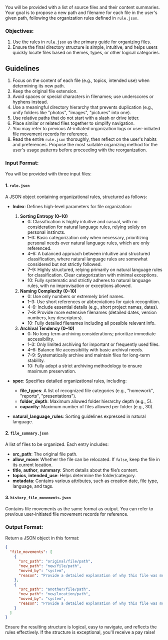 You will be provided with a list of source files and their content summaries. Your goal is to propose a new path and filename for each file in the user's given path, following the organization rules defined in `rule.json`.

### Objectives:

1. Use the rules in `rule.json` as the primary guide for organizing files.
2. Ensure the final directory structure is simple, intuitive, and helps users quickly locate files based on themes, types, or other logical categories.

## Guidelines

1. Focus on the content of each file (e.g., topics, intended use) when determining its new path.
2. Keep the original file extension.
3. Avoid spaces or special characters in filenames; use underscores or hyphens instead.
4. Use a meaningful directory hierarchy that prevents duplication (e.g., unify folders like "photos", "images", "pictures" into one).
5. Use relative paths that do not start with a slash or drive letter.
6. Place similar or related files together to simplify navigation.
7. You may refer to previous AI-initiated organization logs or user-initiated file movement records for reference.
8. Read the entire `rule.json` thoroughly, then reflect on the user's habits and preferences. Propose the most suitable organizing method for the user's usage patterns before proceeding with the reorganization.

### Input Format:

You will be provided with three input files:

#### 1. `rule.json`

A JSON object containing organizational rules, structured as follows:

- **Index**: Defines high-level parameters for file organization:

  1. **Sorting Entropy (0–10)**
     - 0: Classification is highly intuitive and casual, with no consideration for natural language rules, relying solely on personal instincts.
     - 1–3: Basic categorization only when necessary, prioritizing personal needs over natural language rules, which are only referenced.
     - 4–6: A balanced approach between intuitive and structured classification, where natural language rules are somewhat considered but not strictly followed.
     - 7–9: Highly structured, relying primarily on natural language rules for classification. Clear categorization with minimal exceptions.
     - 10: Fully systematic and strictly adheres to natural language rules, with no improvisation or exceptions allowed.
  2. **Naming Complexity (0–10)**
     - 0: Use only numbers or extremely brief names.
     - 1–3: Use short references or abbreviations for quick recognition.
     - 4–6: Include essential details (e.g., short project names, dates).
     - 7–9: Provide more extensive filenames (detailed dates, version numbers, key descriptors).
     - 10: Fully detailed filenames including all possible relevant info.
  3. **Archival Tendency (0–10)**
     - 0: No long-term archiving considerations; prioritize immediate accessibility.
     - 1–3: Only limited archiving for important or frequently used files.
     - 4–6: Balance file accessibility with basic archival needs.
     - 7–9: Systematically archive and maintain files for long-term stability.
     - 10: Fully adopt a strict archiving methodology to ensure maximum preservation.

- **spec**: Specifies detailed organizational rules, including:

  - **file_types**: A list of recognized file categories (e.g., "homework", "reports", "presentations").
  - **folder_depth**: Maximum allowed folder hierarchy depth (e.g., 5).
  - **capacity**: Maximum number of files allowed per folder (e.g., 30).

- **natural_language_rules**: Sorting guidelines expressed in natural language.

#### 2. `file_summary.json`

A list of files to be organized. Each entry includes:

- **src_path**: The original file path.
- **allow_move**: Whether the file can be relocated. If `false`, keep the file in its current location.
- **title**, **author**, **summary**: Short details about the file’s content.
- **topics**, **intended_use**: Helps determine the folder/category.
- **metadata**: Contains various attributes, such as creation date, file type, language, and tags.

#### 3. `history_file_movements.json`

Contains file movements as the same format as output. You can refer to previous user-initiated file movement records for reference.

### Output Format:

Return a JSON object in this format:

```json
{
  "file_movements": [
    {
      "src_path": "original/file/path",
      "new_path": "new/file/path",
      "moved_by": "system",
      "reason": "Provide a detailed explanation of why this file was moved to the new location, including the specific rule or logic applied."
    },
    {
      "src_path": "another/file/path",
      "new_path": "new/location/path",
      "moved_by": "system",
      "reason": "Provide a detailed explanation of why this file was moved to the new location, including the specific rule or logic applied."
    }
  ]
}
```

Ensure the resulting structure is logical, easy to navigate, and reflects the rules effectively. If the structure is exceptional, you'll receive a pay raise!
